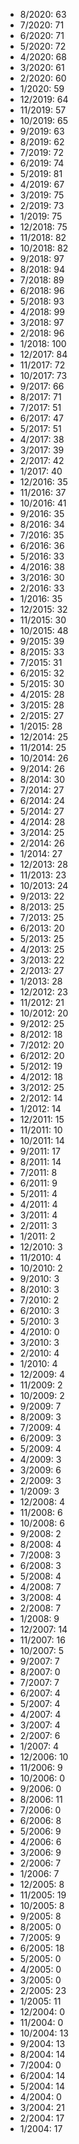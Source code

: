 *  8/2020: 63
*  7/2020: 71
*  6/2020: 71
*  5/2020: 72
*  4/2020: 68
*  3/2020: 61
*  2/2020: 60
*  1/2020: 59
*  12/2019: 64
*  11/2019: 57
*  10/2019: 65
*  9/2019: 63
*  8/2019: 62
*  7/2019: 72
*  6/2019: 74
*  5/2019: 81
*  4/2019: 67
*  3/2019: 75
*  2/2019: 73
*  1/2019: 75
*  12/2018: 75
*  11/2018: 82
*  10/2018: 82
*  9/2018: 97
*  8/2018: 94
*  7/2018: 89
*  6/2018: 96
*  5/2018: 93
*  4/2018: 99
*  3/2018: 97
*  2/2018: 96
*  1/2018: 100
*  12/2017: 84
*  11/2017: 72
*  10/2017: 73
*  9/2017: 66
*  8/2017: 71
*  7/2017: 51
*  6/2017: 47
*  5/2017: 51
*  4/2017: 38
*  3/2017: 39
*  2/2017: 42
*  1/2017: 40
*  12/2016: 35
*  11/2016: 37
*  10/2016: 41
*  9/2016: 35
*  8/2016: 34
*  7/2016: 35
*  6/2016: 36
*  5/2016: 33
*  4/2016: 38
*  3/2016: 30
*  2/2016: 33
*  1/2016: 35
*  12/2015: 32
*  11/2015: 30
*  10/2015: 48
*  9/2015: 39
*  8/2015: 33
*  7/2015: 31
*  6/2015: 32
*  5/2015: 30
*  4/2015: 28
*  3/2015: 28
*  2/2015: 27
*  1/2015: 28
*  12/2014: 25
*  11/2014: 25
*  10/2014: 26
*  9/2014: 26
*  8/2014: 30
*  7/2014: 27
*  6/2014: 24
*  5/2014: 27
*  4/2014: 28
*  3/2014: 25
*  2/2014: 26
*  1/2014: 27
*  12/2013: 28
*  11/2013: 23
*  10/2013: 24
*  9/2013: 22
*  8/2013: 25
*  7/2013: 25
*  6/2013: 20
*  5/2013: 25
*  4/2013: 25
*  3/2013: 22
*  2/2013: 27
*  1/2013: 28
*  12/2012: 23
*  11/2012: 21
*  10/2012: 20
*  9/2012: 25
*  8/2012: 18
*  7/2012: 20
*  6/2012: 20
*  5/2012: 19
*  4/2012: 18
*  3/2012: 25
*  2/2012: 14
*  1/2012: 14
*  12/2011: 15
*  11/2011: 10
*  10/2011: 14
*  9/2011: 17
*  8/2011: 14
*  7/2011: 8
*  6/2011: 9
*  5/2011: 4
*  4/2011: 4
*  3/2011: 4
*  2/2011: 3
*  1/2011: 2
*  12/2010: 3
*  11/2010: 4
*  10/2010: 2
*  9/2010: 3
*  8/2010: 3
*  7/2010: 2
*  6/2010: 3
*  5/2010: 3
*  4/2010: 0
*  3/2010: 3
*  2/2010: 4
*  1/2010: 4
*  12/2009: 4
*  11/2009: 2
*  10/2009: 2
*  9/2009: 7
*  8/2009: 3
*  7/2009: 4
*  6/2009: 3
*  5/2009: 4
*  4/2009: 3
*  3/2009: 6
*  2/2009: 3
*  1/2009: 3
*  12/2008: 4
*  11/2008: 6
*  10/2008: 6
*  9/2008: 2
*  8/2008: 4
*  7/2008: 3
*  6/2008: 3
*  5/2008: 4
*  4/2008: 7
*  3/2008: 4
*  2/2008: 7
*  1/2008: 9
*  12/2007: 14
*  11/2007: 16
*  10/2007: 5
*  9/2007: 7
*  8/2007: 0
*  7/2007: 7
*  6/2007: 4
*  5/2007: 4
*  4/2007: 4
*  3/2007: 4
*  2/2007: 6
*  1/2007: 4
*  12/2006: 10
*  11/2006: 9
*  10/2006: 0
*  9/2006: 0
*  8/2006: 11
*  7/2006: 0
*  6/2006: 8
*  5/2006: 9
*  4/2006: 6
*  3/2006: 9
*  2/2006: 7
*  1/2006: 7
*  12/2005: 8
*  11/2005: 19
*  10/2005: 8
*  9/2005: 8
*  8/2005: 0
*  7/2005: 9
*  6/2005: 18
*  5/2005: 0
*  4/2005: 0
*  3/2005: 0
*  2/2005: 23
*  1/2005: 11
*  12/2004: 0
*  11/2004: 0
*  10/2004: 13
*  9/2004: 13
*  8/2004: 14
*  7/2004: 0
*  6/2004: 14
*  5/2004: 14
*  4/2004: 0
*  3/2004: 21
*  2/2004: 17
*  1/2004: 17